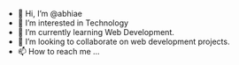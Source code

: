 - 👋 Hi, I’m @abhiae
- 👀 I’m interested in Technology
- 🌱 I’m currently learning Web Development.
- 💞️ I’m looking to collaborate on web development projects.
- 📫 How to reach me ...

<!---
abhiae/abhiae is a ✨ special ✨ repository because its `README.md` (this file) appears on your GitHub profile.
You can click the Preview link to take a look at your changes.
--->
